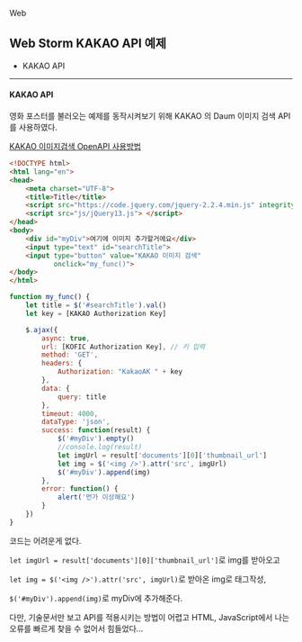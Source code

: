 Web

## Web Storm KAKAO API 예제

- KAKAO API

---

#### KAKAO API

영화 포스터를 불러오는 예제를 동작시켜보기 위해 KAKAO 의 Daum 이미지 검색 API를 사용하였다.

[KAKAO 이미지검색 OpenAPI 사용방법](https://csora2.tistory.com/37) 



```html
<!DOCTYPE html>
<html lang="en">
<head>
    <meta charset="UTF-8">
    <title>Title</title>
    <script src="https://code.jquery.com/jquery-2.2.4.min.js" integrity="sha256-BbhdlvQf/xTY9gja0Dq3HiwQF8LaCRTXxZKRutelT44=" crossorigin="anonymous"></script>
    <script src="js/jQuery13.js"> </script>
</head>
<body>
    <div id="myDiv">여기에 이미지 추가할거에요</div>
    <input type="text" id="searchTitle">
    <input type="button" value="KAKAO 이미지 검색"
           onclick="my_func()">
</body>
</html>
```

``` javascript
function my_func() {
    let title = $('#searchTitle').val()
    let key = [KAKAO Authorization Key]

    $.ajax({
        async: true,
        url: [KOFIC Authorization Key], // 키 입력
        method: 'GET',
        headers: {
            Authorization: "KakaoAK " + key
        },
        data: {
            query: title
        },
        timeout: 4000,
        dataType: 'json',
        success: function(result) {
            $('#myDiv').empty()
            //console.log(result)
            let imgUrl = result['documents'][0]['thumbnail_url']
            let img = $('<img />').attr('src', imgUrl)
            $('#myDiv').append(img)
        },
        error: function() {
            alert('먼가 이상해요')
        }
    })
}
```

코드는 어려운게 없다.

`let imgUrl = result['documents'][0]['thumbnail_url']`로 img를 받아오고

`let img = $('<img />').attr('src', imgUrl)`로 받아온 img로 태그작성,

`$('#myDiv').append(img)`로 myDiv에 추가해준다.



다만, 기술문서만 보고 API를 적용시키는 방법이 어렵고 HTML, JavaScript에서 나는 오류를 빠르게 찾을 수 없어서 힘들었다...

